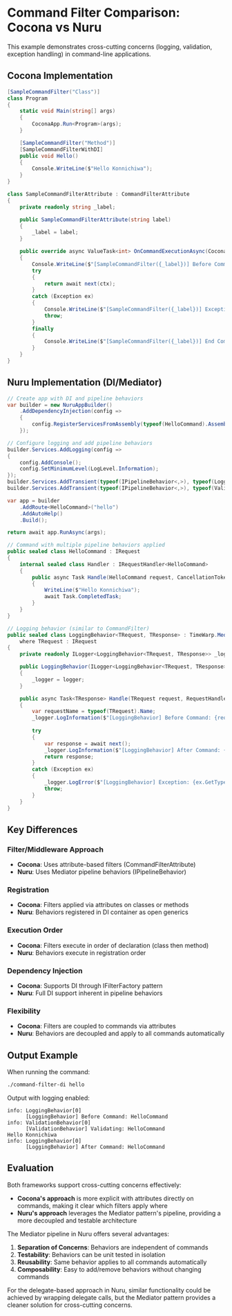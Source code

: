 # Command Filter Comparison: Cocona vs Nuru

This example demonstrates cross-cutting concerns (logging, validation, exception handling) in command-line applications.

## Cocona Implementation

```csharp
[SampleCommandFilter("Class")]
class Program
{
    static void Main(string[] args)
    {
        CoconaApp.Run<Program>(args);
    }

    [SampleCommandFilter("Method")]
    [SampleCommandFilterWithDI]
    public void Hello()
    {
        Console.WriteLine($"Hello Konnichiwa");
    }
}

class SampleCommandFilterAttribute : CommandFilterAttribute
{
    private readonly string _label;

    public SampleCommandFilterAttribute(string label)
    {
        _label = label;
    }

    public override async ValueTask<int> OnCommandExecutionAsync(CoconaCommandExecutingContext ctx, CommandExecutionDelegate next)
    {
        Console.WriteLine($"[SampleCommandFilter({_label})] Before Command: {ctx.Command.Name}");
        try
        {
            return await next(ctx);
        }
        catch (Exception ex)
        {
            Console.WriteLine($"[SampleCommandFilter({_label})] Exception: {ex.GetType().FullName}: {ex.Message}");
            throw;
        }
        finally
        {
            Console.WriteLine($"[SampleCommandFilter({_label})] End Command: {ctx.Command.Name}");
        }
    }
}
```

## Nuru Implementation (DI/Mediator)

```csharp
// Create app with DI and pipeline behaviors
var builder = new NuruAppBuilder()
    .AddDependencyInjection(config => 
    {
        config.RegisterServicesFromAssembly(typeof(HelloCommand).Assembly);
    });

// Configure logging and add pipeline behaviors
builder.Services.AddLogging(config => 
{
    config.AddConsole();
    config.SetMinimumLevel(LogLevel.Information);
});
builder.Services.AddTransient(typeof(IPipelineBehavior<,>), typeof(LoggingBehavior<,>));
builder.Services.AddTransient(typeof(IPipelineBehavior<,>), typeof(ValidationBehavior<,>));

var app = builder
    .AddRoute<HelloCommand>("hello")
    .AddAutoHelp()
    .Build();

return await app.RunAsync(args);

// Command with multiple pipeline behaviors applied
public sealed class HelloCommand : IRequest
{
    internal sealed class Handler : IRequestHandler<HelloCommand>
    {
        public async Task Handle(HelloCommand request, CancellationToken cancellationToken)
        {
            WriteLine($"Hello Konnichiwa");
            await Task.CompletedTask;
        }
    }
}

// Logging behavior (similar to CommandFilter)
public sealed class LoggingBehavior<TRequest, TResponse> : TimeWarp.Mediator.IPipelineBehavior<TRequest, TResponse>
    where TRequest : IRequest
{
    private readonly ILogger<LoggingBehavior<TRequest, TResponse>> _logger;

    public LoggingBehavior(ILogger<LoggingBehavior<TRequest, TResponse>> logger)
    {
        _logger = logger;
    }

    public async Task<TResponse> Handle(TRequest request, RequestHandlerDelegate<TResponse> next, CancellationToken cancellationToken)
    {
        var requestName = typeof(TRequest).Name;
        _logger.LogInformation($"[LoggingBehavior] Before Command: {requestName}");
        
        try
        {
            var response = await next();
            _logger.LogInformation($"[LoggingBehavior] After Command: {requestName}");
            return response;
        }
        catch (Exception ex)
        {
            _logger.LogError($"[LoggingBehavior] Exception: {ex.GetType().FullName}: {ex.Message}");
            throw;
        }
    }
}
```

## Key Differences

### Filter/Middleware Approach
- **Cocona**: Uses attribute-based filters (CommandFilterAttribute)
- **Nuru**: Uses Mediator pipeline behaviors (IPipelineBehavior)

### Registration
- **Cocona**: Filters applied via attributes on classes or methods
- **Nuru**: Behaviors registered in DI container as open generics

### Execution Order
- **Cocona**: Filters execute in order of declaration (class then method)
- **Nuru**: Behaviors execute in registration order

### Dependency Injection
- **Cocona**: Supports DI through IFilterFactory pattern
- **Nuru**: Full DI support inherent in pipeline behaviors

### Flexibility
- **Cocona**: Filters are coupled to commands via attributes
- **Nuru**: Behaviors are decoupled and apply to all commands automatically

## Output Example

When running the command:

```bash
./command-filter-di hello
```

Output with logging enabled:
```
info: LoggingBehavior[0]
      [LoggingBehavior] Before Command: HelloCommand
info: ValidationBehavior[0]
      [ValidationBehavior] Validating: HelloCommand
Hello Konnichiwa
info: LoggingBehavior[0]
      [LoggingBehavior] After Command: HelloCommand
```

## Evaluation

Both frameworks support cross-cutting concerns effectively:

- **Cocona's approach** is more explicit with attributes directly on commands, making it clear which filters apply where
- **Nuru's approach** leverages the Mediator pattern's pipeline, providing a more decoupled and testable architecture

The Mediator pipeline in Nuru offers several advantages:
1. **Separation of Concerns**: Behaviors are independent of commands
2. **Testability**: Behaviors can be unit tested in isolation
3. **Reusability**: Same behavior applies to all commands automatically
4. **Composability**: Easy to add/remove behaviors without changing commands

For the delegate-based approach in Nuru, similar functionality could be achieved by wrapping delegate calls, but the Mediator pattern provides a cleaner solution for cross-cutting concerns.
